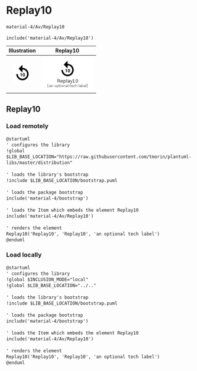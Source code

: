 # Replay10


```text
material-4/Av/Replay10
```

```text
include('material-4/Av/Replay10')
```



| Illustration | Replay10 |
| :---: | :---: |
| ![illustration for Illustration](../../material-4/Av/Replay10.png) | ![illustration for Replay10](../../material-4/Av/Replay10.Local.png) |




## Replay10

### Load remotely
```plantuml
@startuml
' configures the library
!global $LIB_BASE_LOCATION="https://raw.githubusercontent.com/tmorin/plantuml-libs/master/distribution"

' loads the library's bootstrap
!include $LIB_BASE_LOCATION/bootstrap.puml

' loads the package bootstrap
include('material-4/bootstrap')

' loads the Item which embeds the element Replay10
include('material-4/Av/Replay10')

' renders the element
Replay10('Replay10', 'Replay10', 'an optional tech label')
@enduml
```

### Load locally
```plantuml
@startuml
' configures the library
!global $INCLUSION_MODE="local"
!global $LIB_BASE_LOCATION="../.."

' loads the library's bootstrap
!include $LIB_BASE_LOCATION/bootstrap.puml

' loads the package bootstrap
include('material-4/bootstrap')

' loads the Item which embeds the element Replay10
include('material-4/Av/Replay10')

' renders the element
Replay10('Replay10', 'Replay10', 'an optional tech label')
@enduml
```

